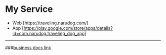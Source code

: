 # My Service

- Web [https://traveling.narudog.com/]
- App [https://play.google.com/store/apps/details?id=com.narudog.traveling_dog_app]

---

###[business docs link](https://github.com/narudog/business_docs)
